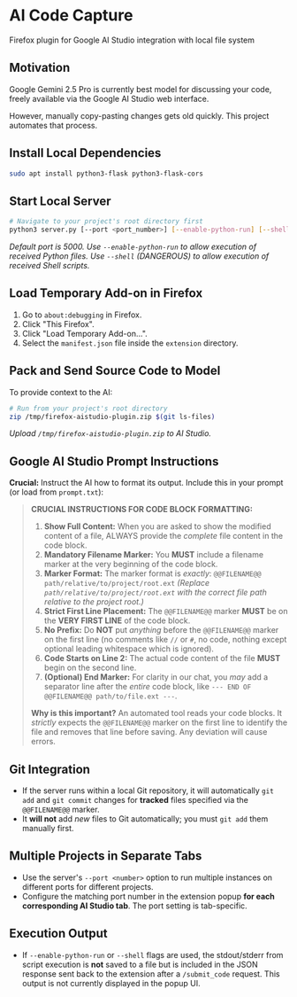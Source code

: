 # AI Code Capture

Firefox plugin for Google AI Studio integration with local file system 

## Motivation

Google Gemini 2.5 Pro is currently best model for discussing your code, freely available via the Google AI Studio web interface.

However, manually copy-pasting changes gets old quickly. This project automates that process.

## Install Local Dependencies

```bash
sudo apt install python3-flask python3-flask-cors
```

## Start Local Server

```bash
# Navigate to your project's root directory first
python3 server.py [--port <port_number>] [--enable-python-run] [--shell]
```
*Default port is 5000.*
*Use `--enable-python-run` to allow execution of received Python files.*
*Use `--shell` (DANGEROUS) to allow execution of received Shell scripts.*

## Load Temporary Add-on in Firefox

1.  Go to `about:debugging` in Firefox.
2.  Click "This Firefox".
3.  Click "Load Temporary Add-on...".
4.  Select the `manifest.json` file inside the `extension` directory.

## Pack and Send Source Code to Model

To provide context to the AI:

```bash
# Run from your project's root directory
zip /tmp/firefox-aistudio-plugin.zip $(git ls-files)
```

*Upload `/tmp/firefox-aistudio-plugin.zip` to AI Studio.*

## Google AI Studio Prompt Instructions

**Crucial:** Instruct the AI how to format its output. Include this in your prompt (or load from `prompt.txt`):

> **CRUCIAL INSTRUCTIONS FOR CODE BLOCK FORMATTING:**
>
> 1.  **Show Full Content:** When you are asked to show the modified content of a file, ALWAYS provide the *complete* file content in the code block.
> 2.  **Mandatory Filename Marker:** You **MUST** include a filename marker at the very beginning of the code block.
> 3.  **Marker Format:** The marker format is *exactly*:
>     `@@FILENAME@@ path/relative/to/project/root.ext`
>     *(Replace `path/relative/to/project/root.ext` with the correct file path relative to the project root.)*
> 4.  **Strict First Line Placement:** The `@@FILENAME@@` marker **MUST** be on the **VERY FIRST LINE** of the code block.
> 5.  **No Prefix:** Do **NOT** put *anything* before the `@@FILENAME@@` marker on the first line (no comments like `//` or `#`, no code, nothing except optional leading whitespace which is ignored).
> 6.  **Code Starts on Line 2:** The actual code content of the file **MUST** begin on the second line.
> 7.  **(Optional) End Marker:** For clarity in our chat, you *may* add a separator line after the *entire* code block, like `--- END OF @@FILENAME@@ path/to/file.ext ---`.
>
> **Why is this important?** An automated tool reads your code blocks. It *strictly* expects the `@@FILENAME@@` marker on the first line to identify the file and removes that line before saving. Any deviation will cause errors.

## Git Integration

*   If the server runs within a local Git repository, it will automatically `git add` and `git commit` changes for **tracked** files specified via the `@@FILENAME@@` marker.
*   It **will not** add *new* files to Git automatically; you must `git add` them manually first.

## Multiple Projects in Separate Tabs

*   Use the server's `--port <number>` option to run multiple instances on different ports for different projects.
*   Configure the matching port number in the extension popup **for each corresponding AI Studio tab**. The port setting is tab-specific.

## Execution Output

*   If `--enable-python-run` or `--shell` flags are used, the stdout/stderr from script execution is **not** saved to a file but is included in the JSON response sent back to the extension after a `/submit_code` request. This output is not currently displayed in the popup UI.
